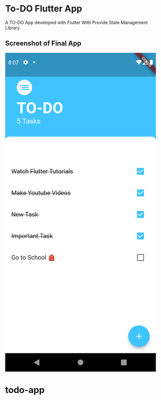 # To-DO Flutter App 

A TO-DO App developed with Flutter With Provide State Management Library.

## Screenshot of Final App 

![Final App](https://github.com/bikashthapa01/todo-app/blob/main/images/app.png?raw=true)
# todo-app

